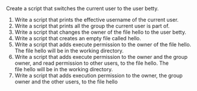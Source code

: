 Create a script that switches the current user to the user betty.
1. Write a script that prints the effective username of the current user.
2. Write a script that prints all the group the current user is part of.
3. Write a script that changes the owner of the file hello to the user betty.
4. Write a script that creates an empty file called hello.
5. Write a script that adds execute permission to the owner of the file hello. The file hello will be in the working directory.
6. Write a script that adds execute permission to the owner and the group owner, and read permission to other users, to the file hello. The file hello will be in the working directory.
6. Write a script that adds execution permission to the owner, the group owner and the other users, to the file hello
